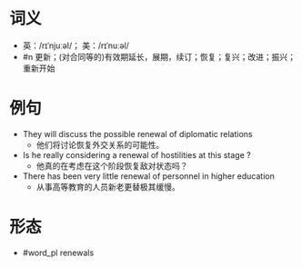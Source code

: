 # 词义
- 英：/rɪˈnjuːəl/； 美：/rɪˈnuːəl/
- #n 更新；(对合同等的)有效期延长，展期，续订；恢复；复兴；改进；振兴；重新开始
# 例句
- They will discuss the possible renewal of diplomatic relations
	- 他们将讨论恢复外交关系的可能性。
- Is he really considering a renewal of hostilities at this stage ?
	- 他真的在考虑在这个阶段恢复敌对状态吗？
- There has been very little renewal of personnel in higher education
	- 从事高等教育的人员新老更替极其缓慢。
# 形态
- #word_pl renewals

